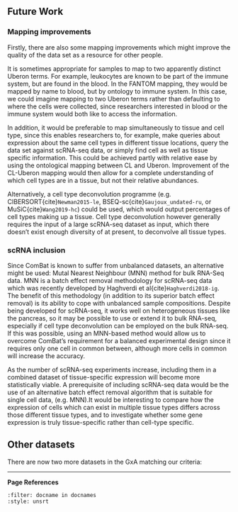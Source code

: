 ## Future Work

### Mapping improvements
Firstly, there are also some mapping improvements which might improve the quality of the data set as a resource for other people. 

It is sometimes appropriate for samples to map to two apparently distinct Uberon terms. For example, leukocytes are known to be part of the immune system, but are found in the blood. In the FANTOM mapping, they would be mapped by name to blood, but by ontology to immune system. In this case, we could imagine mapping to two Uberon terms rather than defaulting to where the cells were collected, since researchers interested in blood or the immune system would both like to access the information. 

In addition, it would be preferable to map simultaneously to tissue and cell type, since this enables researchers to, for example, make queries about expression about the same cell types in different tissue locations, query the data set against scRNA-seq data, or simply find cell as well as tissue specific information.  This could be achieved partly with relative ease by using the ontological mapping between CL and Uberon. Improvement of the CL-Uberon mapping would then allow for a complete understanding of which cell types are in a tissue, but not their relative abundances.  

Alternatively, a cell type deconvolution programme (e.g. CIBERSORT{cite}`Newman2015-le`, BSEQ-sc{cite}`Gaujoux_undated-ru`, or MuSiC{cite}`Wang2019-hc`) could be used, which would output percentages of cell types making up a tissue. Cell type deconvolution however generally requires the input of a large scRNA-seq dataset as input, which there doesn’t exist enough diversity of at present, to deconvolve all tissue types.

### scRNA inclusion
Since ComBat is known to suffer from unbalanced datasets, an alternative might be used: Mutal Nearest Neighbour (MNN) method for bulk RNA-Seq data. MNN is a batch effect removal methodology for scRNA-seq data which was recently developed by Haghverdi et al{cite}`Haghverdi2018-ig`. The benefit of this methodology (in addition to its superior batch effect removal) is its ability to cope with unbalanced sample compositions.  Despite being developed for scRNA-seq, it works well on heterogeneous tissues like the pancreas, so it may be possible to use or extend it to bulk RNA-seq, especially if cell type deconvolution can be employed on the bulk RNA-seq. If this was possible, using an MNN-based method would allow us to overcome ComBat’s requirement for a balanced experimental design since it requires only one cell in common between, although more cells in common will increase the accuracy. 

As the number of scRNA-seq experiments increase, including them in a combined dataset of tissue-specific expression will become more statistically viable. A prerequisite of including scRNA-seq data would be the use of an alternative batch effect removal algorithm that is suitable for single cell data, (e.g. MNN).It would be interesting to compare how the expression of cells which can exist in multiple tissue types differs across those different tissue types, and to investigate whether some gene expression is truly tissue-specific rather than cell-type specific.

## Other datasets
There are now two more datasets in the GxA matching our criteria:


---
**Page References**

```{bibliography} /_bibliography/references.bib
:filter: docname in docnames
:style: unsrt
```